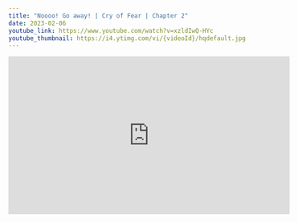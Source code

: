 ```yaml
---
title: "Noooo! Go away! | Cry of Fear | Chapter 2"
date: 2023-02-06
youtube_link: https://www.youtube.com/watch?v=xzldIwQ-HYc
youtube_thumbnail: https://i4.ytimg.com/vi/{videoId}/hqdefault.jpg
---
```

<iframe width="560" height="315" src="https://www.youtube.com/embed/xzldIwQ-HYc" title="Noooo! Go away! | Cry of Fear | Chapter 2" frameborder="0" allow="accelerometer; autoplay; clipboard-write; encrypted-media; gyroscope; picture-in-picture; web-share" allowfullscreen></iframe>
